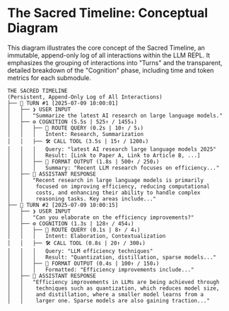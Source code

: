 # The Sacred Timeline: Conceptual Diagram

This diagram illustrates the core concept of the Sacred Timeline, an immutable, append-only log of all interactions within the LLM REPL. It emphasizes the grouping of interactions into "Turns" and the transparent, detailed breakdown of the "Cognition" phase, including time and token metrics for each submodule.

```text
THE SACRED TIMELINE
(Persistent, Append-Only Log of All Interactions)
├── 🔄 TURN #1 [2025-07-09 10:00:01]
│   ├── ❯ USER INPUT
│   │   "Summarize the latest AI research on large language models."
│   ├── ⚙️ COGNITION (5.5s | 525↑ / 1455↓)
│   │   ├── 🧠 ROUTE QUERY (0.2s | 10↑ / 5↓)
│   │   │   Intent: Research, Summarization
│   │   ├── 🛠️ CALL TOOL (3.5s | 15↑ / 1200↓)
│   │   │   Query: "latest AI research large language models 2025"
│   │   │   Result: [Link to Paper A, Link to Article B, ...]
│   │   ├── 🤖 FORMAT OUTPUT (1.8s | 500↑ / 250↓)
│   │   │   Summary: "Recent LLM research focuses on efficiency..."
│   ├── 🤖 ASSISTANT RESPONSE
│   │   "Recent research in large language models is primarily
│   │    focused on improving efficiency, reducing computational
│   │    costs, and enhancing their ability to handle complex
│   │    reasoning tasks. Key areas include..."
├── 🔄 TURN #2 [2025-07-09 10:00:15]
│   ├── ❯ USER INPUT
│   │   "Can you elaborate on the efficiency improvements?"
│   ├── ⚙️ COGNITION (1.3s | 128↑ / 454↓)
│   │   ├── 🧠 ROUTE QUERY (0.1s | 8↑ / 4↓)
│   │   │   Intent: Elaboration, Contextualization
│   │   ├── 🛠️ CALL TOOL (0.8s | 20↑ / 300↓)
│   │   │   Query: "LLM efficiency techniques"
│   │   │   Result: "Quantization, distillation, sparse models..."
│   │   ├── 🤖 FORMAT OUTPUT (0.4s | 100↑ / 150↓)
│   │   │   Formatted: "Efficiency improvements include..."
│   ├── 🤖 ASSISTANT RESPONSE
│   │   "Efficiency improvements in LLMs are being achieved through
│   │    techniques such as quantization, which reduces model size,
│   │    and distillation, where a smaller model learns from a
│   │    larger one. Sparse models are also gaining traction..."
```
